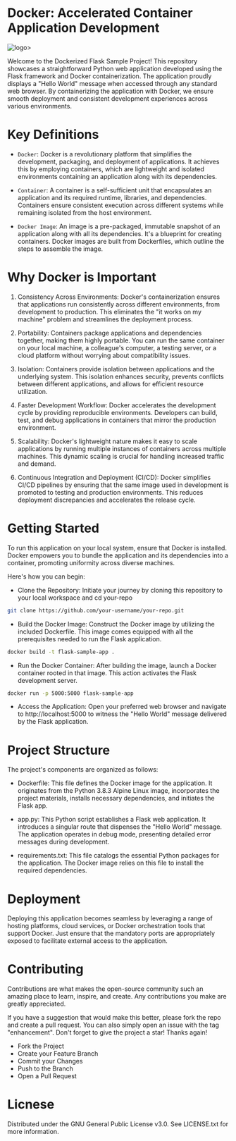 # Docker: Accelerated Container Application Development

![logo](https://github.com/KalyanMurapaka45/KalyanMurapaka45/blob/main/docker.png)>

Welcome to the Dockerized Flask Sample Project! This repository showcases a straightforward Python web application developed using the Flask framework and Docker containerization. The application proudly displays a "Hello World" message when accessed through any standard web browser. By containerizing the application with Docker, we ensure smooth deployment and consistent development experiences across various environments.

# Key Definitions
 - ```Docker```:
Docker is a revolutionary platform that simplifies the development, packaging, and deployment of applications. It achieves this by employing containers, which are lightweight and isolated environments containing an application along with its dependencies.

 - ```Container```:
A container is a self-sufficient unit that encapsulates an application and its required runtime, libraries, and dependencies. Containers ensure consistent execution across different systems while remaining isolated from the host environment.

 - ```Docker Image```:
An image is a pre-packaged, immutable snapshot of an application along with all its dependencies. It's a blueprint for creating containers. Docker images are built from Dockerfiles, which outline the steps to assemble the image.

# Why Docker is Important
1. Consistency Across Environments:
Docker's containerization ensures that applications run consistently across different environments, from development to production. This eliminates the "it works on my machine" problem and streamlines the deployment process.

2. Portability:
Containers package applications and dependencies together, making them highly portable. You can run the same container on your local machine, a colleague's computer, a testing server, or a cloud platform without worrying about compatibility issues.

3. Isolation:
Containers provide isolation between applications and the underlying system. This isolation enhances security, prevents conflicts between different applications, and allows for efficient resource utilization.

4. Faster Development Workflow:
Docker accelerates the development cycle by providing reproducible environments. Developers can build, test, and debug applications in containers that mirror the production environment.

5. Scalability:
Docker's lightweight nature makes it easy to scale applications by running multiple instances of containers across multiple machines. This dynamic scaling is crucial for handling increased traffic and demand.

6. Continuous Integration and Deployment (CI/CD):
Docker simplifies CI/CD pipelines by ensuring that the same image used in development is promoted to testing and production environments. This reduces deployment discrepancies and accelerates the release cycle.

# Getting Started
To run this application on your local system, ensure that Docker is installed. Docker empowers you to bundle the application and its dependencies into a container, promoting uniformity across diverse machines.

Here's how you can begin:

 - Clone the Repository: Initiate your journey by cloning this repository to your local workspace and cd your-repo
```sh
git clone https://github.com/your-username/your-repo.git
```

 - Build the Docker Image: Construct the Docker image by utilizing the included Dockerfile. This image comes equipped with all the prerequisites needed to run the Flask application.
```sh
docker build -t flask-sample-app .
```

 - Run the Docker Container: After building the image, launch a Docker container rooted in that image. This action activates the Flask development server.
```bash
docker run -p 5000:5000 flask-sample-app
```

 - Access the Application: Open your preferred web browser and navigate to http://localhost:5000 to witness the "Hello World" message delivered by the Flask application.

# Project Structure
The project's components are organized as follows:

 - Dockerfile: This file defines the Docker image for the application. It originates from the Python 3.8.3 Alpine Linux image, incorporates the project materials, installs necessary dependencies, and initiates the Flask app.

 - app.py: This Python script establishes a Flask web application. It introduces a singular route that dispenses the "Hello World" message. The application operates in debug mode, presenting detailed error messages during development.

 - requirements.txt: This file catalogs the essential Python packages for the application. The Docker image relies on this file to install the required dependencies.

# Deployment
Deploying this application becomes seamless by leveraging a range of hosting platforms, cloud services, or Docker orchestration tools that support Docker. Just ensure that the mandatory ports are appropriately exposed to facilitate external access to the application.

# Contributing

Contributions are what makes the open-source community such an amazing place to learn, inspire, and create. Any contributions you make are greatly appreciated.

If you have a suggestion that would make this better, please fork the repo and create a pull request. You can also simply open an issue with the tag "enhancement". Don't forget to give the project a star! Thanks again!

 - Fork the Project
 - Create your Feature Branch
 - Commit your Changes
 - Push to the Branch
 - Open a Pull Request

# Licnese

Distributed under the GNU General Public License v3.0. See LICENSE.txt for more information.
